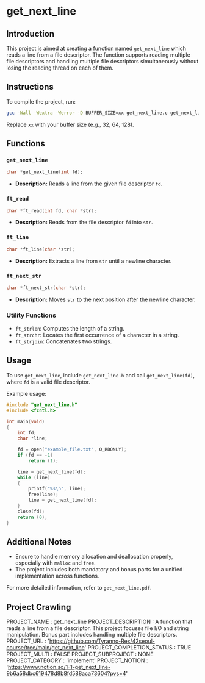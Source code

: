 # get_next_line

## Introduction

This project is aimed at creating a function named `get_next_line` which reads a line from a file descriptor. The function supports reading multiple file descriptors and handling multiple file descriptors simultaneously without losing the reading thread on each of them.

## Instructions

To compile the project, run:

```bash
gcc -Wall -Wextra -Werror -D BUFFER_SIZE=xx get_next_line.c get_next_line_utils.c
```

Replace `xx` with your buffer size (e.g., 32, 64, 128).

## Functions

### `get_next_line`

```c
char *get_next_line(int fd);
```

- **Description:** Reads a line from the given file descriptor `fd`.

### `ft_read`

```c
char *ft_read(int fd, char *str);
```

- **Description:** Reads from the file descriptor `fd` into `str`.

### `ft_line`

```c
char *ft_line(char *str);
```

- **Description:** Extracts a line from `str` until a newline character.

### `ft_next_str`

```c
char *ft_next_str(char *str);
```

- **Description:** Moves `str` to the next position after the newline character.

### Utility Functions

- `ft_strlen`: Computes the length of a string.
- `ft_strchr`: Locates the first occurrence of a character in a string.
- `ft_strjoin`: Concatenates two strings.

## Usage

To use `get_next_line`, include `get_next_line.h` and call `get_next_line(fd)`, where `fd` is a valid file descriptor.

Example usage:

```c
#include "get_next_line.h"
#include <fcntl.h>

int main(void)
{
    int fd;
    char *line;

    fd = open("example_file.txt", O_RDONLY);
    if (fd == -1)
        return (1);

    line = get_next_line(fd);
    while (line)
    {
        printf("%s\n", line);
        free(line);
        line = get_next_line(fd);
    }
    close(fd);
    return (0);
}
```

## Additional Notes

- Ensure to handle memory allocation and deallocation properly, especially with `malloc` and `free`.
- The project includes both mandatory and bonus parts for a unified implementation across functions.

For more detailed information, refer to `get_next_line.pdf`.

## Project Crawling
PROJECT_NAME : get_next_line
PROJECT_DESCRIPTION : A function that reads a line from a file descriptor. This project focuses file I/O and string manipulation. Bonus part includes handling multiple file descriptors.
PROJECT_URL : 'https://github.com/Tyranno-Rex/42seoul-course/tree/main/get_next_line'
PROJECT_COMPLETION_STATUS : TRUE
PROJECT_MULTI : FALSE
PROJECT_SUBPROJECT : NONE
PROJECT_CATEGORY : 'implement'
PROJECT_NOTION : 'https://www.notion.so/1-1-get_next_line-9b6a58dbc619478d8b8fd588aca73604?pvs=4'